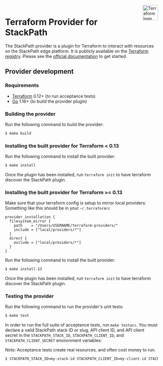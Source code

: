 <a href="https://terraform.io">
  <img src="https://cdn.rawgit.com/hashicorp/terraform-website/master/content/source/assets/images/logo-hashicorp.svg" alt="Terraform logo" title="Terraform" align="right" height="50" />
</a>

# Terraform Provider for StackPath

The StackPath provider is a plugin for Terraform to interact with resources on the StackPath edge platform. It is publicly available on the [Terraform registry](https://registry.terraform.io/providers/stackpath/stackpath/latest). Please see the [official documentation](https://registry.terraform.io/providers/stackpath/stackpath/latest/docs) to get started.

## Provider development

### Requirements

* [Terraform](https://www.terraform.io/downloads.html) 0.12+ (to run acceptance tests)
* [Go](https://golang.org/doc/install) 1.16+ (to build the provider plugin)

### Building the provider

Run the following command to build the provider:

```sh
$ make build
```

### Installing the built provider for Terraform < 0.13
Run the following command to install the built provider:

```sh
$ make install
```

Once the plugin has been installed, run `terraform init` to have terraform discover the StackPath plugin.

### Installing the built provider for Terraform >= 0.13
Make sure that your terraform config is setup to mirror local providers:
Something like this should be in your `~/.terraformrc`
```
provider_installation {
  filesystem_mirror {
    path    = "/Users/USERNAME/terraform-providers/"
    include = ["local/providers/*"]
  }
  direct {
    exclude = ["local/providers/*"]
  }
}
```

Run the following command to install the built provider:

```sh
$ make install-13
```

Once the plugin has been installed, run `terraform init` to have terraform discover the StackPath plugin.


### Testing the provider

Run the following command to run the provider's unit tests:

```sh
$ make test
```

In order to run the full suite of acceptance tests, run `make testacc`. You must declare a valid StackPath stack ID or slug, API client ID, and API client secret in the `STACKPATH_STACK_ID`, `STACKPATH_CLIENT_ID`, and `STACKPATH_CLIENT_SECRET` environment variables:

*Note:* Acceptance tests create real resources, and often cost money to run. 

```sh
$ STACKPATH_STACK_ID=my-stack-id STACKPATH_CLIENT_ID=my-client-id STACKPATH_CLIENT_SECRET=my-client-secret make testacc
```